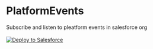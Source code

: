 # PlatformEvents
Subscribe and listen to pleatform events in salesforce org<br><br>
<a href="https://login.salesforce.com/packaging/installPackage.apexp?p0=04t0K000001A8kZ">
  <img alt="Deploy to Salesforce"
       src="https://raw.githubusercontent.com/afawcett/githubsfdeploy/master/src/main/webapp/resources/img/deploy.png">
</a>
